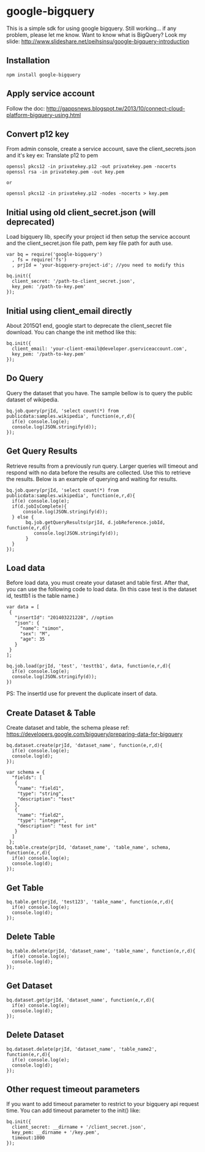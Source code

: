 # google-bigquery

This is a simple sdk for using google bigquery. Still working... if any problem, please let me know.
Want to know what is BigQuery? Look my slide: http://www.slideshare.net/peihsinsu/google-bigquery-introduction

## Installation

```
npm install google-bigquery
```

## Apply service account

Follow the doc: http://gappsnews.blogspot.tw/2013/10/connect-cloud-platform-bigquery-using.html

## Convert p12 key
From admin console, create a service account, save the client_secrets.json and it's key
ex: Translate p12 to pem
```
openssl pkcs12 -in privatekey.p12 -out privatekey.pem -nocerts
openssl rsa -in privatekey.pem -out key.pem

or

openssl pkcs12 -in privatekey.p12 -nodes -nocerts > key.pem
```

## Initial using old client_secret.json (will deprecated)

Load bigquery lib, specify your project id then setup the service account and the client_secret.json file path, pem key file path for auth use.

```
var bq = require('google-bigquery')
  , fs = require('fs')
  , prjId = 'your-bigquery-project-id'; //you need to modify this

bq.init({
  client_secret: '/path-to-client_secret.json',
  key_pem: '/path-to-key.pem'
});
```

## Initial using client_email directly

About 2015Q1 end, google start to deprecate the client_secret file download. You can change the init method like this:

```
bq.init({
  client_email: 'your-client-email@developer.gserviceaccount.com',
  key_pem: '/path-to-key.pem'
});
```


## Do Query

Query the dataset that you have. The sample bellow is to query the public dataset of wikipedia.

```
bq.job.query(prjId, 'select count(*) from publicdata:samples.wikipedia', function(e,r,d){
  if(e) console.log(e);
  console.log(JSON.stringify(d));
});
```

## Get Query Results

Retrieve results from a previously run query.  Larger queries will timeout and respond with no data before the results are collected.  Use this to retrieve the results.  Below is an example of querying and waiting for results.

```
bq.job.query(prjId, 'select count(*) from publicdata:samples.wikipedia', function(e,r,d){
  if(e) console.log(e);
  if(d.jobIsComplete){
      console.log(JSON.stringify(d));
  } else {
       bq.job.getQueryResults(prjId, d.jobReference.jobId, function(e,r,d){
          console.log(JSON.stringify(d));
       }
  }
});
```

## Load data

Before load data, you must create your dataset and table first. After that, you can use the following code to load data. (In this case test is the dataset id, testtb1 is the table name.)

```
var data = [
 {
   "insertId": "201403221228", //option
   "json": {
     "name": "simon",
     "sex": "M",
     "age": 35
   }
 }
];

bq.job.load(prjId, 'test', 'testtb1', data, function(e,r,d){
  if(e) console.log(e);
  console.log(JSON.stringify(d));
})
```
PS: The insertId use for prevent the duplicate insert of data.

## Create Dataset & Table

Create dataset and table, the schema please ref: https://developers.google.com/bigquery/preparing-data-for-bigquery

```
bq.dataset.create(prjId, 'dataset_name', function(e,r,d){
  if(e) console.log(e);
  console.log(d);
});

var schema = {
  "fields": [
   {
    "name": "field1",
    "type": "string",
    "description": "test"
   },
   {
    "name": "field2",
    "type": "integer",
    "description": "test for int"
   }
  ]
 };
bq.table.create(prjId, 'dataset_name', 'table_name', schema, function(e,r,d){
  if(e) console.log(e);
  console.log(d);
});
```

## Get Table

```
bq.table.get(prjId, 'test123', 'table_name', function(e,r,d){
  if(e) console.log(e);
  console.log(d);
});
```

## Delete Table

```
bq.table.delete(prjId, 'dataset_name', 'table_name', function(e,r,d){
  if(e) console.log(e);
  console.log(d);
});
```

## Get Dataset

```
bq.dataset.get(prjId, 'dataset_name', function(e,r,d){
  if(e) console.log(e);
  console.log(d);
});
```

## Delete Dataset

```
bq.dataset.delete(prjId, 'dataset_name', 'table_name2', function(e,r,d){
  if(e) console.log(e);
  console.log(d);
});
```

## Other request timeout parameters

If you want to add timeout parameter to restrict to your bigquery api request time. You can add timeout parameter to the init() like:

```
bq.init({
  client_secret: __dirname + '/client_secret.json',
  key_pem: __dirname + '/key.pem', 
  timeout:1000
}); 
```

